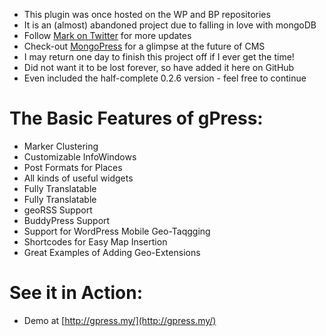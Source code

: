 * This plugin was once hosted on the WP and BP repositories
* It is an (almost) abandoned project due to falling in love with mongoDB
* Follow [Mark on Twitter](http://twitter.com/m_smalley) for more updates
* Check-out [MongoPress](http://mongopress.org) for a glimpse at the future of CMS
* I may return one day to finish this project off if I ever get the time!
* Did not want it to be lost forever, so have added it here on GitHub
* Even included the half-complete 0.2.6 version - feel free to continue

# The Basic Features of gPress:
* Marker Clustering
* Customizable InfoWindows
* Post Formats for Places
* All kinds of useful widgets
* Fully Translatable
* Fully Translatable
* geoRSS Support
* BuddyPress Support
* Support for WordPress Mobile Geo-Taqgging
* Shortcodes for Easy Map Insertion
* Great Examples of Adding Geo-Extensions

# See it in Action:
* Demo at [http://gpress.my/](http://gpress.my/)